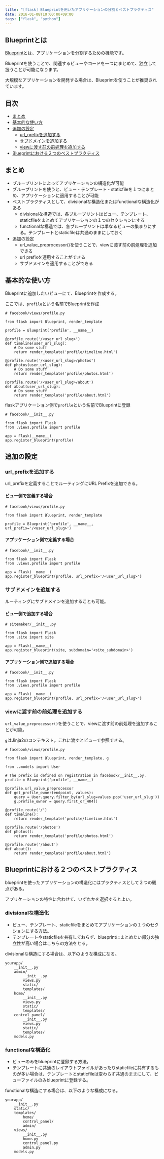 ```yaml
---
title: "[flask] Blueprintを用いたアプリケーションの分割とベストプラクティス"
date: 2018-01-08T10:00:00+09:00
tags: ["flask", "python"]
---
```


## Blueprintとは

[Blueprint](https://flask.palletsprojects.com/en/1.1.x/tutorial/views/)とは、アプリケーションを分割するための機能です。

Blueprintを使うことで、関連するビューやコードを一つにまとめて、独立して扱うことが可能になります。

大規模なアプリケーションを開発する場合は、Blueprintを使うことが推奨されています。

## 目次
- [まとめ](#まとめ)
- [基本的な使い方](#基本的な使い方)
- [追加の設定](#追加の設定)
  - [url_prefixを追加する](#url_prefixを追加する)
  - [サブドメインを追加する](#サブドメインを追加する)
  - [viewに渡す前の前処理を追加する](#viewに渡す前の前処理を追加する)
- [Blueprintにおける２つのベストプラクティス](#Blueprintにおける２つのベストプラクティス)

## まとめ
* ブループリントによってアプリケーションの構造化が可能
* ブループリントを使うと、ビュー・テンプレート・staticfileを１つにまとめ、アプリケーションに適用することが可能
* ベストプラクティスとして、divisionalな構造化またはfunctionalな構造化がある
  * divisionalな構造では、各ブループリントはビュー、テンプレート、staticfileをまとめてアプリケーションの１つのセクションにする
  * functionalな構造では、各ブループリントは単なるビューの集まりにする。テンプレートとstaticfileは共通のままにしておく
* 追加の設定
  * url_value_preprocessor()を使うことで、viewに渡す前の前処理を追加できる
  * url prefixを適用することができる
  * サブドメインを適用することができる


## 基本的な使い方

Blueprintに追加したいビューにて、Blueprintを作成する。

ここでは、`profile`という名前でBlueprintを作成

```
# facebook/views/profile.py

from flask import Blueprint, render_template

profile = Blueprint('profile', __name__)

@profile.route('/<user_url_slug>')
def timeline(user_url_slug):
    # Do some stuff
    return render_template('profile/timeline.html')

@profile.route('/<user_url_slug>/photos')
def photos(user_url_slug):
    # Do some stuff
    return render_template('profile/photos.html')

@profile.route('/<user_url_slug>/about')
def about(user_url_slug):
    # Do some stuff
    return render_template('profile/about.html')
```

flaskアプリケーション側で`profile`という名前でBlueprintに登録

```
# facebook/__init__.py

from flask import Flask
from .views.profile import profile

app = Flask(__name__)
app.register_blueprint(profile)
```

## 追加の設定

### url_prefixを追加する

url_prefixを定義することでルーティングにURL Prefixを追加できる。

#### ビュー側で定義する場合

```
# facebook/views/profile.py

from flask import Blueprint, render_template

profile = Blueprint('profile', __name__, url_prefix='/<user_url_slug>')
```

#### アプリケーション側で定義する場合

```
# facebook/__init__.py

from flask import Flask
from .views.profile import profile

app = Flask(__name__)
app.register_blueprint(profile, url_prefix='/<user_url_slug>')
```

### サブドメインを追加する

ルーティングにサブドメインを追加することも可能。

#### ビュー側で追加する場合

```
# sitemaker/__init__.py

from flask import Flask
from .site import site

app = Flask(__name__)
app.register_blueprint(site, subdomain='<site_subdomain>')
```

#### アプリケーション側で追加する場合

```
# facebook/__init__.py

from flask import Flask
from .views.profile import profile

app = Flask(__name__)
app.register_blueprint(profile, url_prefix='/<user_url_slug>')
```


### viewに渡す前の前処理を追加する

`url_value_preprocessor()`を使うことで、viewに渡す前の前処理を追加することが可能。

`g`はJinja2のコンテキスト。これに渡すとビューで参照できる。

```
# facebook/views/profile.py

from flask import Blueprint, render_template, g

from ..models import User

# The prefix is defined on registration in facebook/__init__.py.
profile = Blueprint('profile', __name__)

@profile.url_value_preprocessor
def get_profile_owner(endpoint, values):
    query = User.query.filter_by(url_slug=values.pop('user_url_slug'))
    g.profile_owner = query.first_or_404()

@profile.route('/')
def timeline():
    return render_template('profile/timeline.html')

@profile.route('/photos')
def photos():
    return render_template('profile/photos.html')

@profile.route('/about')
def about():
    return render_template('profile/about.html')
```


## Blueprintにおける２つのベストプラクティス

blueprintを使ったアプリケーションの構造化にはプラクティスとして２つの観点がある。

アプリケーションの特性に合わせて、いずれかを選択するとよい。


### divisionalな構造化

- ビュー、テンプレート、staticfileをまとめてアプリケーションの１つのセクションにする方法。
- テンプレートやstaticfileを共有しておらず、blueprintにまとめたい部分の独立性が高い場合はこちらの方法をとる。

divisionalな構造にする場合は、以下のような構成になる。

```
yourapp/
    __init__.py
    admin/
        __init__.py
        views.py
        static/
        templates/
    home/
        __init__.py
        views.py
        static/
        templates/
    control_panel/
        __init__.py
        views.py
        static/
        templates/
    models.py
```

### functionalな構造化

- ビューのみをblueprintに登録する方法。
- テンプレートに共通のレイアウトファイルがあったりstaticfileに共有するものが多い場合は、テンプレートとstaticfileは変わらず共通のままにして、ビューファイルのみblueprintに登録する。

functionalな構造にする場合は、以下のような構成になる。

```
yourapp/
    __init__.py
    static/
    templates/
        home/
        control_panel/
        admin/
    views/
        __init__.py
        home.py
        control_panel.py
        admin.py
    models.py
```
